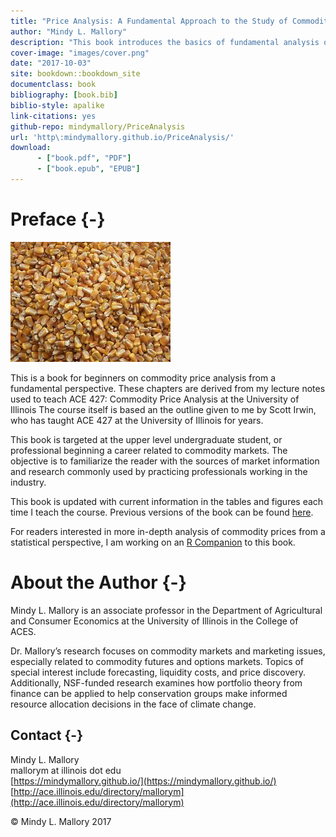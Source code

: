 ```yaml
--- 
title: "Price Analysis: A Fundamental Approach to the Study of Commodity Prices"
author: "Mindy L. Mallory"
description: "This book introduces the basics of fundamental analysis of prices in food commodity markets. Learn how to follow and understand futures markets for commodities like corn, soybeans, wheat, live cattle, feeder cattle, hogs, ethanol, and crude oil. Learn about calendar, wheat, soybean crush, corn crush, and cattle crush spreads. Most importantly, learn about which USDA reports are important to markets, when they come out, and why they move prices, with special emphasis on the WASDE, Grain Stocks, Prospective Plantings, Planted Acres,  Crop Production, and Crop Progress and Condition reports."
cover-image: "images/cover.png"
date: "2017-10-03"
site: bookdown::bookdown_site
documentclass: book
bibliography: [book.bib]
biblio-style: apalike
link-citations: yes
github-repo: mindymallory/PriceAnalysis
url: 'http\:mindymallory.github.io/PriceAnalysis/'
download:
      - ["book.pdf", "PDF"]
      - ["book.epub", "EPUB"]
---
```




# Preface {-}


![](images/cover.png)

This is a book for beginners on commodity price analysis from a fundamental perspective. These chapters are derived from my lecture notes used to teach ACE 427: Commodity Price Analysis at the University of Illinois The course itself is based an the outline given to me by Scott Irwin, who has taught ACE 427 at the University of Illinois for years. 

This book is targeted at the upper level undergraduate student, or professional beginning a career related to commodity markets. The objective is to familiarize the reader with the sources of market information and research commonly used by practicing professionals working in the industry.

This book is updated with current information in the tables and figures each time I teach the course. Previous versions of the book can be found [here](https://github.com/mindymallory/PriceAnalysis/releases).

For readers interested in more in-depth analysis of commodity prices from a statistical perspective, I am working on an [R Companion](http://mindymallory.github.io/R-Companion-Price-Analysis/index.html) to this book. 

# About the Author {-}

Mindy L. Mallory is an associate professor in the Department of Agricultural and Consumer Economics at the University of Illinois in the College of ACES.

Dr. Mallory’s research focuses on commodity markets and marketing issues, especially related to commodity futures and options markets. Topics of special interest include forecasting, liquidity costs, and price discovery. Additionally, NSF-funded research examines how portfolio theory from finance can be applied to help conservation groups make informed resource allocation decisions in the face of climate change.

## Contact {-}
Mindy L. Mallory  
mallorym at illinois dot edu  
[https://mindymallory.github.io/](https://mindymallory.github.io/)  
[http://ace.illinois.edu/directory/mallorym](http://ace.illinois.edu/directory/mallorym)

<p>&copy; Mindy L. Mallory 2017</p>
